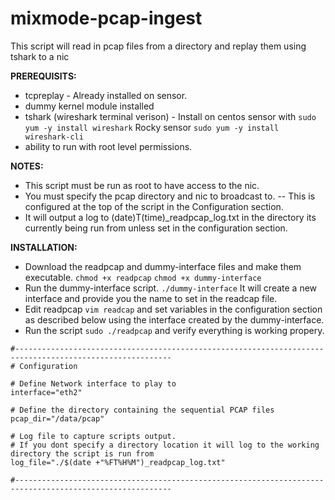 # mixmode-pcap-ingest
This script will read in pcap files from a directory and replay them using tshark to a nic

**PREREQUISITS:** 
- tcpreplay - Already installed on sensor.
- dummy kernel module installed
- tshark (wireshark terminal verison) - Install on centos sensor with  `sudo yum -y install wireshark` Rocky sensor `sudo yum -y install wireshark-cli`
- ability to run with root level permissions.
  
**NOTES:**
- This script must be run as root to have access to the nic. 
- You must specify the pcap directory and nic to broadcast to.
-- This is configured at the top of the script in the Configuration section.
- It will output a log to (date)T(time)_readpcap_log.txt in the directory its currently being run from unless set in the configuration section.

**INSTALLATION:**
- Download the readpcap and dummy-interface files and make them executable. `chmod +x readpcap` `chmod +x dummy-interface`
- Run the dummy-interface script. `./dummy-interface`  It will create a new interface and provide you the name to set in the readcap file.
- Edit readpcap `vim readcap` and set variables in the configuration section as described below using the interface created by the dummy-interface.
- Run the script `sudo ./readpcap` and verify everything is working propery.

````
#---------------------------------------------------------------------------------------------------------
# Configuration

# Define Network interface to play to
interface="eth2"

# Define the directory containing the sequential PCAP files
pcap_dir="/data/pcap"

# Log file to capture scripts output.
# If you dont specify a directory location it will log to the working directory the script is run from
log_file="./$(date +"%FT%H%M")_readpcap_log.txt"

#---------------------------------------------------------------------------------------------------------
````
